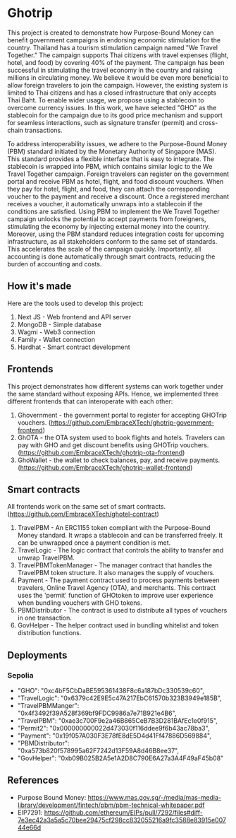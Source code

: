 # Ghotrip
This project is created to demonstrate how Purpose-Bound Money can benefit government campaigns in endorsing economic stimulation for the country. Thailand has a tourism stimulation campaign named "We Travel Together." The campaign supports Thai citizens with travel expenses (flight, hotel, and food) by covering 40% of the payment. The campaign has been successful in stimulating the travel economy in the country and raising millions in circulating money. We believe it would be even more beneficial to allow foreign travelers to join the campaign. However, the existing system is limited to Thai citizens and has a closed infrastructure that only accepts Thai Baht. To enable wider usage, we propose using a stablecoin to overcome currency issues. In this work, we have selected "GHO" as the stablecoin for the campaign due to its good price mechanism and support for seamless interactions, such as signature transfer (permit) and cross-chain transactions.

To address interoperability issues, we adhere to the Purpose-Bound Money (PBM) standard initiated by the Monetary Authority of Singapore (MAS). This standard provides a flexible interface that is easy to integrate. The stablecoin is wrapped into PBM, which contains similar logic to the We Travel Together campaign. Foreign travelers can register on the government portal and receive PBM as hotel, flight, and food discount vouchers. When they pay for hotel, flight, and food, they can attach the corresponding voucher to the payment and receive a discount. Once a registered merchant receives a voucher, it automatically unwraps into a stablecoin if the conditions are satisfied. Using PBM to implement the We Travel Together campaign unlocks the potential to accept payments from foreigners, stimulating the economy by injecting external money into the country. Moreover, using the PBM standard reduces integration costs for upcoming infrastructure, as all stakeholders conform to the same set of standards. This accelerates the scale of the campaign quickly. Importantly, all accounting is done automatically through smart contracts, reducing the burden of accounting and costs.

## How it's made
Here are the tools used to develop this project:
1. Next JS - Web frontend and API server
2. MongoDB - Simple database
3. Wagmi - Web3 connection
4. Family - Wallet connection
5. Hardhat - Smart contract development

## Frontends
This project demonstrates how different systems can work together under the same standard without exposing APIs. Hence, we implemented three different frontends that can interoperate with each other:
1. Ghovernment - the government portal to register for accepting GHOTrip vouchers. (https://github.com/EmbraceXTech/ghotrip-government-frontend)
2. GhOTA - the OTA system used to book flights and hotels. Travelers can pay with GHO and get discount benefits using GHOTrip vouchers. (https://github.com/EmbraceXTech/ghotrip-ota-frontend)
3. GhoWallet - the wallet to check balances, pay, and receive payments. (https://github.com/EmbraceXTech/ghotrip-wallet-frontend)

## Smart contracts
All frontends work on the same set of smart contracts. (https://github.com/EmbraceXTech/ghotel-contract)
1. TravelPBM - An ERC1155 token compliant with the Purpose-Bound Money standard. It wraps a stablecoin and can be transferred freely. It can be unwrapped once a payment condition is met.
2. TravelLogic - The logic contract that controls the ability to transfer and unwrap TravelPBM.
3. TravelPBMTokenManager - The manager contract that handles the TravelPBM token structure. It also manages the supply of vouchers.
4. Payment - The payment contract used to process payments between travelers, Online Travel Agency (OTA), and merchants. This contract uses the 'permit' function of GHOtoken to improve user experience when bundling vouchers with GHO tokens.
5. PBMDistributor - The contract is used to distribute all types of vouchers in one transaction.
6. GovHelper - The helper contract used in bundling whitelist and token distribution functions.

## Deployments
### Sepolia
- "GHO": "0xc4bF5CbDaBE595361438F8c6a187bDc330539c60",
- "TravelLogic": "0x6379c42E9E5c47A217EbC61570b323B3949e185B",
- "TravelPBMManger": "0x4f3492f39A528f369bf9FDC9986a7e71B921e4B6",
- "TravelPBM": "0xae3c700F9e2a46B865CeB7B3D281BAfEc1e0f915",
- "Permit2": "0x000000000022d473030f116ddee9f6b43ac78ba3",
- "Payment": "0x19f057A030F3E78fE8dE5D4d41Ff47886D569884",
- "PBMDistributor": "0xa573b820f578995a62F7242d13F59A8d46B8ee37",
- "GovHelper": "0xb09B025B2A5e1A2D8C790E6A27a3A4F49aF45b08"

## References
- Purpose Bound Money: https://www.mas.gov.sg/-/media/mas-media-library/development/fintech/pbm/pbm-technical-whitepaper.pdf
- EIP7291: https://github.com/ethereum/EIPs/pull/7292/files#diff-7e3ec42a3a5a5c70bee29475cf298cc832055216a9fc3588e83915e00744e66d